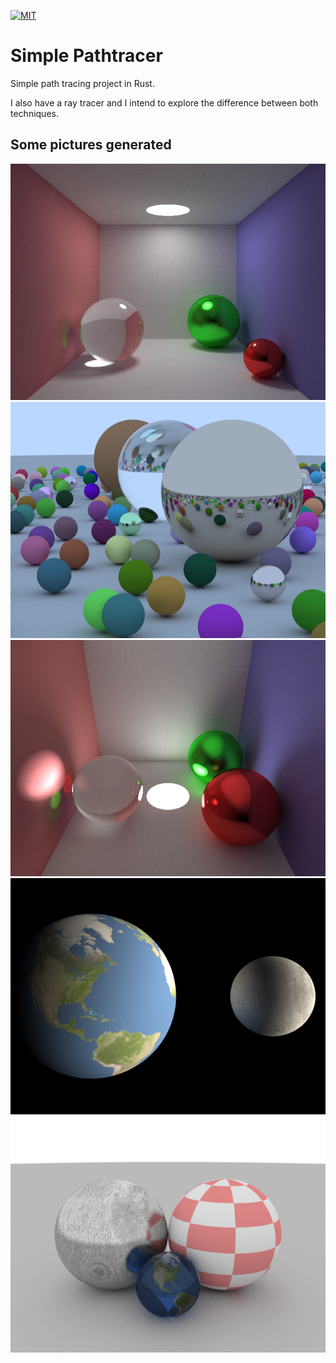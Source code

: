 [![MIT](https://img.shields.io/badge/license-MIT-green.svg?style=flat-square)](./LICENSE)

# Simple Pathtracer

Simple path tracing project in Rust.

I also have a ray tracer and I intend to explore the difference between both techniques.

## Some pictures generated
![1](/output/cornell.png?raw=true)
![2](/output/one-weekend.png?raw=true)
![3](/output/inverted-light-cornell.png?raw=true)
![4](/output/earth-moon.png?raw=true)
![5](/output/textures.png?raw=true)

